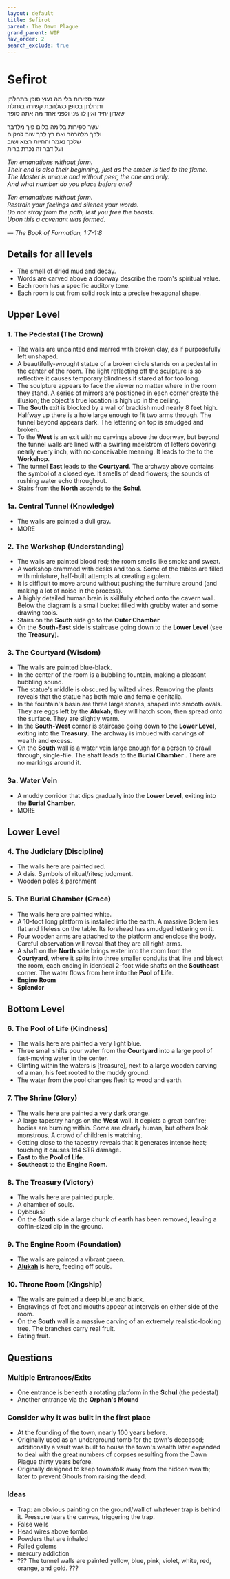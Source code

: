 ```yaml
---
layout: default
title: Sefirot
parent: The Dawn Plague
grand_parent: WIP
nav_order: 2
search_exclude: true
---
```


# Sefirot

עשר ספירות בלי מה נעוץ סופן בתחלתן  
ותחלתן בסופן כשלהבת קשורה בגחלת  
שאדון יחיד ואין לו שני ולפני אחד מה אתה סופר  

עשר ספירות בלימה בלום פיך מלדבר  
ולבך מלהרהר ואם רץ לבך שוב למקום  
שלכך נאמר והחיות רצוא ושוב  
ועל דבר זה נכרת ברית  

_Ten emanations without form._  
_Their end is also their beginning, just as the ember is tied to the flame._  
_The Master is unique and without peer, the one and only._  
_And what number do you place before one?_  

_Ten emanations without form._  
_Restrain your feelings and silence your words._  
_Do not stray from the path, lest you free the beasts._  
_Upon this a covenant was formed._  

_— The Book of Formation, 1:7-1:8_  

## Details for all levels
- The smell of dried mud and decay.
- Words are carved above a doorway describe the room's spiritual value.
- Each room has a specific auditory tone.
- Each room is cut from solid rock into a precise hexagonal shape.

## Upper Level
### 1. The Pedestal (**The Crown**)
- The walls are unpainted and marred with broken clay, as if purposefully left unshaped.
- A beautifully-wrought statue of a broken circle stands on a pedestal in the center of the room. The light reflecting off the sculpture is so reflective it causes temporary blindness if stared at for too long.
- The sculpture appears to face the viewer no matter where in the room they stand. A series of mirrors are positioned in each corner create the illusion; the object's true location is high up in the ceiling.  
- The **South** exit is blocked by a wall of brackish mud nearly 8 feet high. Halfway up there is a hole large enough to fit two arms through. The tunnel beyond appears dark. The lettering on top is smudged and broken.   
- To the **West** is an exit with no carvings above the doorway, but beyond the tunnel walls are lined with a swirling maelstrom of letters covering nearly every inch, with no conceivable meaning. It leads to the  to the **Workshop**.
- The tunnel **East** leads to the **Courtyard**. The archway above contains the symbol of a closed eye. It smells of dead flowers; the sounds of rushing water echo throughout.
- Stairs from the **North** ascends to the **Schul**.

### 1a. Central Tunnel (**Knowledge**)
- The walls are painted a dull gray.
- MORE

### 2. The Workshop (**Understanding**)
- The walls are painted blood red; the room smells like smoke and sweat.
- A workshop crammed with desks and tools. Some of the tables are filled with miniature, half-built attempts at creating a golem.
- It is difficult to move around without pushing the furniture around (and making a lot of noise in the process).
- A highly detailed human brain is skillfully etched onto the cavern wall. Below the diagram is a small bucket filled with grubby water and some drawing tools.
- Stairs on the **South** side go to the **Outer Chamber**
- On the **South-East** side is staircase going down to the **Lower Level** (see the **Treasury**).

### 3. The Courtyard (**Wisdom**)
- The walls are painted blue-black.
- In the center of the room is a bubbling fountain, making a pleasant bubbling sound.
- The statue's middle is obscured by wilted vines. Removing the plants reveals that the statue has both male and female genitalia.
- In the fountain's basin are three large stones, shaped into smooth ovals. They are eggs left by the **Alukah**; they will hatch soon, then spread onto the surface. They are slightly warm.
- In the **South-West** corner is staircase going down to the **Lower Level**, exiting into the **Treasury**. The archway is imbued with carvings of wealth and excess.
- On the **South** wall is a water vein large enough for a person to crawl through, single-file. The shaft leads to the **Burial Chamber** . There are no markings around it.  

### 3a. Water Vein  
- A muddy corridor that dips gradually into the **Lower Level**, exiting into the **Burial Chamber**.
- MORE

## Lower Level
### 4. The Judiciary (**Discipline**)
- The walls here are painted red.
- A dais. Symbols of ritual/rites; judgment.
- Wooden poles & parchment

### 5. The Burial Chamber (**Grace**)
- The walls here are painted white.
- A 10-foot long platform is installed into the earth. A massive Golem lies flat and lifeless on the table. Its forehead has smudged lettering on it.
- Four wooden arms are attached to the platform and enclose the body. Careful observation will reveal that they are all right-arms.
- A shaft on the **North** side brings water into the room from the **Courtyard**, where it splits into three smaller conduits that line and bisect the room, each ending in identical 2-foot wide shafts on the **Southeast** corner. The water flows from here into the **Pool of Life**.
- **Engine Room**
- **Splendor**

## Bottom Level
### 6. The Pool of Life (**Kindness**)
- The walls here are painted a very light blue.
- Three small shifts pour water from the **Courtyard** into a large pool of fast-moving water in the center.
- Glinting within the waters is [treasure], next to a large wooden carving of a man, his feet rooted to the muddy ground.
- The water from the pool changes flesh to wood and earth.

### 7. The Shrine (**Glory**)
- The walls here are painted a very dark orange.
- A large tapestry hangs on the **West** wall. It depicts a great bonfire; bodies are burning within. Some are clearly human, but others look monstrous. A crowd of children is watching.
- Getting close to the tapestry reveals that it generates intense heat; touching it causes 1d4 STR damage.
- **East** to the **Pool of Life**.
- **Southeast** to the **Engine Room**.

### 8. The Treasury (**Victory**)
- The walls here are painted purple.
- A chamber of souls.
- Dybbuks?
- On the **South** side a large chunk of earth has been removed, leaving a coffin-sized dip in the ground.

### 9. The Engine Room (**Foundation**)
- The walls are painted a vibrant green.
- **[Alukah](https://en.wikipedia.org/wiki/Alukah)** is here, feeding off souls.

### 10. Throne Room (**Kingship**)
- The walls are painted a deep blue and black.
- Engravings of feet and mouths appear at intervals on either side of the room.
- On the **South** wall is a massive carving of an extremely realistic-looking tree. The branches carry real fruit.
- Eating fruit.

## Questions

### Multiple Entrances/Exits
- One entrance is beneath a rotating platform in the **Schul** (the pedestal)
- Another entrance via the **Orphan's Mound**

### Consider why it was built in the first place
- At the founding of the town, nearly 100 years before.
- Originally used as an underground tomb for the town's deceased; additionally a vault was built to house the town's wealth later expanded to deal with the great numbers of corpses resulting from the Dawn Plague thirty years before.
- Originally designed to keep townsfolk away from the hidden wealth; later to prevent Ghouls from raising the dead.

### Ideas
- Trap: an obvious painting on the ground/wall of whatever trap is behind it. Pressure tears the canvas, triggering the trap.
- False wells
- Head wires above tombs
- Powders that are inhaled
- Failed golems
- mercury addiction
- ??? The tunnel walls are painted yellow, blue, pink, violet, white, red, orange, and gold. ???
